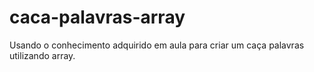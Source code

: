 # caca-palavras-array
Usando o conhecimento adquirido em aula para criar um caça palavras utilizando array.
